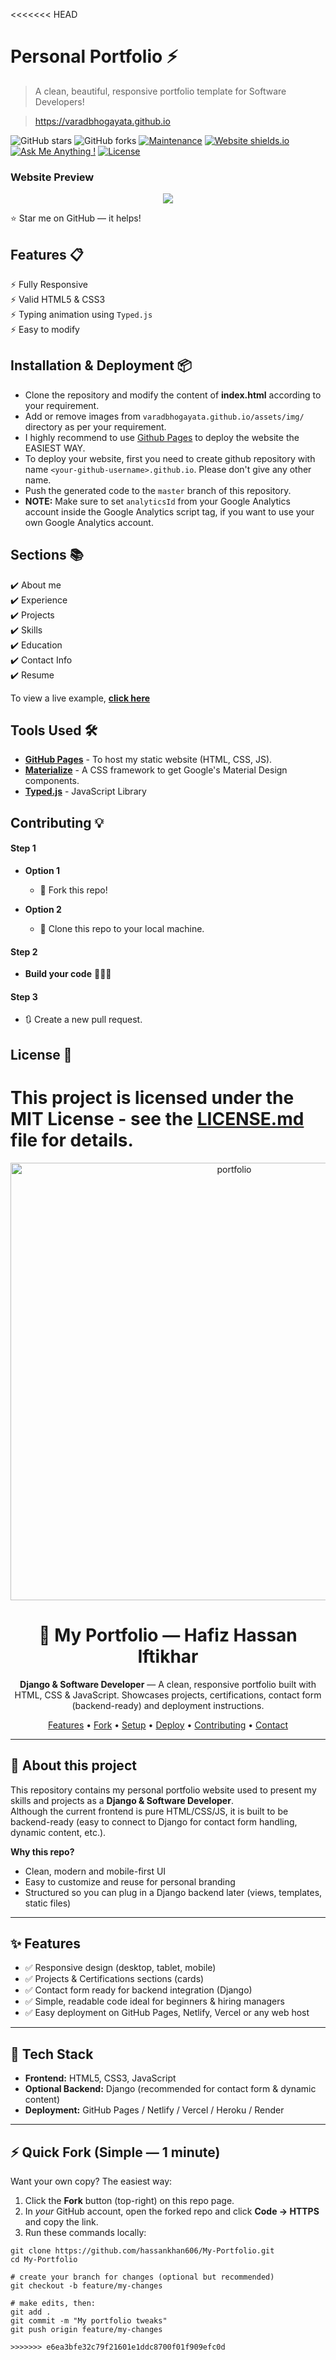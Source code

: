 <<<<<<< HEAD
# Personal Portfolio ⚡️ 
> A clean, beautiful, responsive portfolio template for Software Developers!

> https://varadbhogayata.github.io

![GitHub stars](https://img.shields.io/github/stars/varadbhogayata/varadbhogayata.github.io) 
![GitHub forks](https://img.shields.io/github/forks/varadbhogayata/varadbhogayata.github.io)
[![Maintenance](https://img.shields.io/badge/maintained-yes-green.svg)](https://github.com/varadbhogayata/varadbhogayata.github.io/commits/master)
[![Website shields.io](https://img.shields.io/badge/website-up-yellow)](http://varadbhogayata.github.io/)
[![Ask Me Anything !](https://img.shields.io/badge/ask%20me-linkedin-1abc9c.svg)](https://www.linkedin.com/in/varadbhogayata/)
[![License](http://img.shields.io/:license-mit-blue.svg?style=flat-square)](http://badges.mit-license.org)

### Website Preview
<p align="center"> 
  <kbd>
    <a href="https://varadbhogayata.github.io" target="_blank"><img src="examples/preview.gif">
  </a>
  </kbd>
</p>

:star: Star me on GitHub — it helps!

## Features 📋
⚡️ Fully Responsive\
⚡️ Valid HTML5 & CSS3\
⚡️ Typing animation using `Typed.js`\
⚡️ Easy to modify

## Installation & Deployment 📦
- Clone the repository and modify the content of <b>index.html</b> according to your requirement.
- Add or remove images from `varadbhogayata.github.io/assets/img/` directory as per your requirement.
- I highly recommend to use [Github Pages](https://create-react-app.dev/docs/deployment/#github-pages) to deploy the website the EASIEST WAY.
- To deploy your website, first you need to create github repository with name `<your-github-username>.github.io`. Please don't give any other name.
- Push the generated code to the `master` branch of this repository.
- <b>NOTE:</b> Make sure to set `analyticsId` from your Google Analytics account inside the Google Analytics script tag, if you want to use your own Google Analytics account.

## Sections 📚
✔️ About me\
✔️ Experience\
✔️ Projects \
✔️ Skills \
✔️ Education\
✔️ Contact Info\
✔️ Resume

To view a live example, **[click here](https://varadbhogayata.github.io/)**

## Tools Used 🛠️
* [<b>GitHub Pages</b>](https://create-react-app.dev/docs/deployment/#github-pages) - To host my static website (HTML, CSS, JS).
* [<b>Materialize</b>](https://materializecss.com/) - A CSS framework to get Google's Material Design components.
* [<b>Typed.js</b>](https://mattboldt.com/demos/typed-js/) - JavaScript Library

## Contributing 💡
#### Step 1

- **Option 1**
    - 🍴 Fork this repo!

- **Option 2**
    - 👯 Clone this repo to your local machine.


#### Step 2

- **Build your code** 🔨🔨🔨

#### Step 3

- 🔃 Create a new pull request.

## License 📄
This project is licensed under the MIT License - see the [LICENSE.md](./LICENSE) file for details.
=======
<!-- README.md for My-Portfolio -->
<p align="center">
  <img alt="portfolio" src="https://raw.githubusercontent.com/your-username/My-Portfolio/main/assets/preview.png" width="700" />
</p>

<h1 align="center">🌟 My Portfolio — Hafiz Hassan Iftikhar</h1>

<p align="center">
  <strong>Django & Software Developer</strong> — A clean, responsive portfolio built with HTML, CSS & JavaScript.  
  Showcases projects, certifications, contact form (backend-ready) and deployment instructions.
</p>

<p align="center">
  <a href="#features">Features</a> • 
  <a href="#quick-fork">Fork</a> • 
  <a href="#setup">Setup</a> • 
  <a href="#deploy">Deploy</a> • 
  <a href="#contributing">Contributing</a> • 
  <a href="#contact">Contact</a>
</p>

---

## 🔎 About this project

This repository contains my personal portfolio website used to present my skills and projects as a **Django & Software Developer**.  
Although the current frontend is pure HTML/CSS/JS, it is built to be backend-ready (easy to connect to Django for contact form handling, dynamic content, etc.).

**Why this repo?**
- Clean, modern and mobile-first UI  
- Easy to customize and reuse for personal branding  
- Structured so you can plug in a Django backend later (views, templates, static files)

---

## ✨ Features

- ✅ Responsive design (desktop, tablet, mobile)  
- ✅ Projects & Certifications sections (cards)  
- ✅ Contact form ready for backend integration (Django)  
- ✅ Simple, readable code ideal for beginners & hiring managers  
- ✅ Easy deployment on GitHub Pages, Netlify, Vercel or any web host

---

## 🧰 Tech Stack

- **Frontend:** HTML5, CSS3, JavaScript  
- **Optional Backend:** Django (recommended for contact form & dynamic content)  
- **Deployment:** GitHub Pages / Netlify / Vercel / Heroku / Render

---

## ⚡ Quick Fork (Simple — 1 minute)

Want your own copy? The easiest way:

1. Click the **Fork** button (top-right) on this repo page.  
2. In *your* GitHub account, open the forked repo and click **Code → HTTPS** and copy the link.  
3. Run these commands locally:

```clone your fork
git clone https://github.com/hassankhan606/My-Portfolio.git
cd My-Portfolio

# create your branch for changes (optional but recommended)
git checkout -b feature/my-changes

# make edits, then:
git add .
git commit -m "My portfolio tweaks"
git push origin feature/my-changes

>>>>>>> e6ea3bfe32c79f21601e1ddc8700f01f909efc0d
